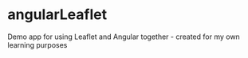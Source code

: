 # angularLeaflet
Demo app for using Leaflet and Angular together - created for my own learning purposes
